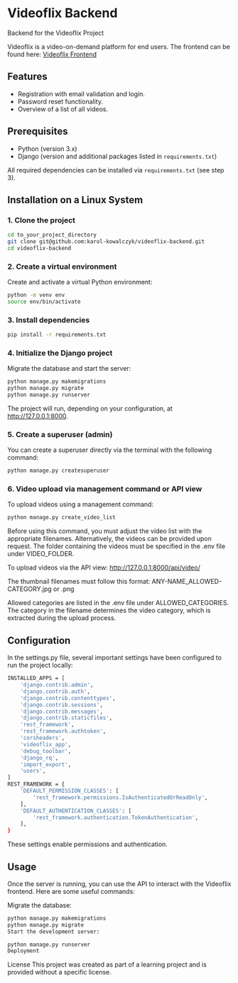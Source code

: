 # Videoflix Backend

Backend for the Videoflix Project

Videoflix is a video-on-demand platform for end users. The frontend can be found here: [Videoflix Frontend](https://github.com/karol-kowalczyk/video_flix_frontend)

## Features

- Registration with email validation and login.
- Password reset functionality.
- Overview of a list of all videos.

## Prerequisites

- Python (version 3.x)
- Django (version and additional packages listed in `requirements.txt`)

All required dependencies can be installed via `requirements.txt` (see step 3).

## Installation on a Linux System

### 1. Clone the project

```bash
cd to_your_project_directory
git clone git@github.com:karol-kowalczyk/videoflix-backend.git
cd videoflix-backend
```
### 2. Create a virtual environment
Create and activate a virtual Python environment:
```bash
python -m venv env
source env/bin/activate
```

### 3. Install dependencies
```bash
pip install -r requirements.txt
```

### 4. Initialize the Django project
Migrate the database and start the server:
```bash
python manage.py makemigrations
python manage.py migrate
python manage.py runserver
```
The project will run, depending on your configuration, at http://127.0.0.1:8000.

###  5. Create a superuser (admin)
You can create a superuser directly via the terminal with the following command:
```bash
python manage.py createsuperuser
```

### 6. Video upload via management command or API view
To upload videos using a management command:
```bash
python manage.py create_video_list
```
Before using this command, you must adjust the video list with the appropriate filenames. Alternatively, the videos can be provided upon request. The folder containing the videos must be specified in the .env file under VIDEO_FOLDER.

To upload videos via the API view:
http://127.0.0.1:8000/api/video/

The thumbnail filenames must follow this format:
ANY-NAME_ALLOWED-CATEGORY.jpg or .png

Allowed categories are listed in the .env file under ALLOWED_CATEGORIES. The category in the filename determines the video category, which is extracted during the upload process.


## Configuration
In the settings.py file, several important settings have been configured to run the project locally:
```bash
INSTALLED_APPS = [
    'django.contrib.admin',
    'django.contrib.auth',
    'django.contrib.contenttypes',
    'django.contrib.sessions',
    'django.contrib.messages',
    'django.contrib.staticfiles',
    'rest_framework',
    'rest_framework.authtoken',
    'corsheaders',
    'videoflix_app',
    'debug_toolbar',
    'django_rq',
    'import_export',
    'users',
]
REST_FRAMEWORK = {
    'DEFAULT_PERMISSION_CLASSES': [
        'rest_framework.permissions.IsAuthenticatedOrReadOnly',
    ],
    'DEFAULT_AUTHENTICATION_CLASSES': [
        'rest_framework.authentication.TokenAuthentication',
    ],
}
```
These settings enable permissions and authentication.

## Usage
Once the server is running, you can use the API to interact with the Videoflix frontend. Here are some useful commands:

Migrate the database:
```bash
python manage.py makemigrations
python manage.py migrate
Start the development server:

python manage.py runserver
Deployment
```
License
This project was created as part of a learning project and is provided without a specific license.
